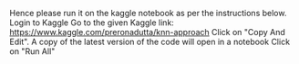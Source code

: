 Hence please run it on the kaggle notebook as per the instructions below.
Login to Kaggle
Go to the given Kaggle link: https://www.kaggle.com/preronadutta/knn-approach
Click on "Copy And Edit".
A copy of the latest version of the code will open in a notebook
Click on "Run All"
